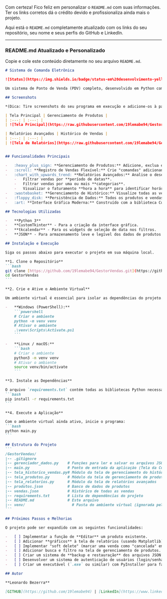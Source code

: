 Com certeza! Fico feliz em personalizar o `README.md` com suas informações. Ter os links corretos dá o crédito devido e profissionaliza ainda mais o projeto.

Aqui está o `README.md` completamente atualizado com os links do seu repositório, seu nome e seus perfis do GitHub e LinkedIn.

---

### **README.md Atualizado e Personalizado**

Copie e cole este conteúdo diretamente no seu arquivo `README.md`.

````markdown
# Sistema de Comanda Eletrônica

![Status](https://img.shields.io/badge/status-em%20desenvolvimento-yellow)

Um sistema de Ponto de Venda (PDV) completo, desenvolvido em Python com uma interface gráfica moderna e intuitiva inspirada em comandas de restaurante. O projeto conta com gerenciamento de produtos por categoria, relatórios avançados com filtros dinâmicos e gerenciamento do histórico de vendas.

## Screenshots

*(Dica: Tire screenshots do seu programa em execução e adicione-os à pasta do seu projeto. Depois, você pode atualizar os links abaixo para que eles apareçam aqui!)*

| Tela Principal | Gerenciamento de Produtos |
| :---: | :---: |
| ![Tela Principal](https://raw.githubusercontent.com/19lemabe94/GestorVendas/main/screenshots/tela_principal.png "Tela Principal da Comanda") | ![Tela de Gerenciamento](https://raw.githubusercontent.com/19lemabe94/GestorVendas/main/screenshots/gerenciamento_produtos.png "Tela de Gerenciamento de Produtos") |

| Relatórios Avançados | Histórico de Vendas |
| :---: | :---: |
| ![Tela de Relatórios](https://raw.githubusercontent.com/19lemabe94/GestorVendas/main/screenshots/relatorios.png "Tela de Relatórios com Filtros") | ![Tela de Histórico](https://raw.githubusercontent.com/19lemabe94/GestorVendas/main/screenshots/historico_vendas.png "Tela de Histórico de Vendas") |


## Funcionalidades Principais

-   :heavy_plus_sign: **Gerenciamento de Produtos:** Adicione, exclua e categorize produtos (Lanches, Bebidas, etc.) em uma interface dedicada.
-   :scroll: **Registro de Vendas Flexível:** Crie "comandas" adicionando múltiplos produtos e cancele/limpe o pedido a qualquer momento com um único botão.
-   :chart_with_upwards_trend: **Relatórios Avançados:** Analise o desempenho das vendas com uma tela de relatórios que permite:
    -   Filtrar vendas por **período de datas**.
    -   Filtrar vendas por uma ou mais **categorias**.
    -   Visualizar o faturamento **hora a hora** para identificar horários de pico.
-   :wastebasket: **Gerenciamento de Histórico:** Visualize todas as vendas já realizadas em uma lista e exclua registros específicos de forma segura, com confirmação.
-   :floppy_disk: **Persistência de Dados:** Todos os produtos e vendas finalizadas são salvos em arquivos JSON, permitindo que os dados persistam entre as execuções do programa.
-   :art: **Interface Gráfica Moderna:** Construído com a biblioteca CustomTkinter, oferecendo um visual agradável e responsivo em tema claro ou escuro.

## Tecnologias Utilizadas

-   **Python 3**
-   **CustomTkinter** - Para a criação da interface gráfica.
-   **tkcalendar** - Para os widgets de seleção de data nos filtros.
-   **JSON** - Para armazenamento leve e legível dos dados de produtos e vendas.

## Instalação e Execução

Siga os passos abaixo para executar o projeto em sua máquina local.

**1. Clone o Repositório**
```bash
git clone [https://github.com/19lemabe94/GestorVendas.git](https://github.com/19lemabe94/GestorVendas.git)
cd GestorVendas
```

**2. Crie e Ative o Ambiente Virtual**

Um ambiente virtual é essencial para isolar as dependências do projeto.

-   **Windows (PowerShell):**
    ```powershell
    # Criar o ambiente
    python -m venv venv
    # Ativar o ambiente
    .\venv\Scripts\Activate.ps1
    ```

-   **Linux / macOS:**
    ```bash
    # Criar o ambiente
    python3 -m venv venv
    # Ativar o ambiente
    source venv/bin/activate
    ```

**3. Instale as Dependências**

O arquivo `requirements.txt` contém todas as bibliotecas Python necessárias.
```bash
pip install -r requirements.txt
```

**4. Execute a Aplicação**

Com o ambiente virtual ainda ativo, inicie o programa:
```bash
python main.py
```

## Estrutura do Projeto
```
/GestorVendas/
|-- .gitignore
|-- gerenciador_dados.py    # Funções para ler e salvar os arquivos JSON
|-- main.py                 # Ponto de entrada da aplicação (Tela da Comanda)
|-- tela_historico_vendas.py# Módulo da tela de gerenciamento do histórico
|-- tela_produtos.py        # Módulo da tela de gerenciamento de produtos
|-- tela_relatorios.py      # Módulo da tela de relatórios avançados
|-- produtos.json           # Banco de dados de produtos
|-- vendas.json             # Histórico de todas as vendas
|-- requirements.txt        # Lista de dependências do projeto
|-- README.md               # Este arquivo
|-- venv/                     # Pasta do ambiente virtual (ignorada pelo Git)
```

## Próximos Passos e Melhorias

O projeto pode ser expandido com as seguintes funcionalidades:

-   [ ] Implementar a função de **Editar** um produto existente.
-   [ ] Adicionar **gráficos** à tela de relatórios (usando Matplotlib).
-   [ ] Implementar "soft delete" (marcar uma venda como "cancelada" em vez de excluir).
-   [ ] Adicionar busca e filtro na tela de gerenciamento de produtos.
-   [ ] Criar um sistema de **backup e restauração** dos arquivos JSON.
-   [ ] Desenvolver um sistema de autenticação de usuários (login/senha).
-   [ ] Criar um executável (`.exe` ou similar) com PyInstaller para facilitar a distribuição.

## Autor

**Leonardo Bezerra**

[GITHUB](https://github.com/19lemabe94) | [LinkedIn](https://www.linkedin.com/in/leonardo-bezerra-98b05a307/)
````